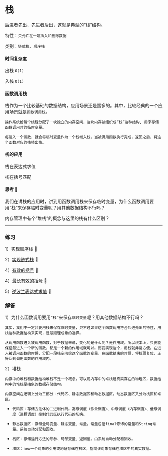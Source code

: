 # 栈

后进者先出，先进者后出，这就是典型的“栈”结构。

特性：`只允许在一端插入和删除数据`

类别：`链式栈`、`顺序栈`


#### 时间复杂度

出栈  `O(1)`

入栈  `O(1)`


#### 函数调用栈

栈作为一个比较基础的数据结构，应用场景还是蛮多的。其中，比较经典的一个应用场景就是`函数调用栈`。

`操作系统给每个线程分配了一块独立的内存空间，这块内存被组织成“栈”这种结构, 用来存储函数调用时的临时变量。`

`每进入一个函数，就会将临时变量作为一个栈帧入栈，当被调用函数执行完成，返回之后，将这个函数对应的栈帧出栈。`


#### 栈的应用

栈在表达式求值

栈在括号匹配

#### 思考 🤔

我们在讲栈的应用时，讲到用函数调用栈来保存临时变量，为什么函数调用要用“栈”来保存临时变量呢？用其他数据结构不行吗？

内存管理中有个“堆栈”的概念与这里的栈有什么区别？

***

### 练习

1）[实现顺序栈]() :apple:

2）[实现链式栈]() :apple:

4）[有效的括号](https://github.com/lzle/leetcode/tree/master/note/20) :green_apple:

4）[最长有效的括号](https://github.com/lzle/leetcode/tree/master/note/206) :apple:

5）[逆波兰表达式求值](https://github.com/lzle/leetcode/tree/master/note/150) :lemon:

### 解答

1）为什么函数调用要用`“栈”`来保存`临时变量`呢？用其他数据结构不行吗？

`其实，我们不一定非要用栈来保存临时变量，只不过如果这个函数调用符合后进先出的特性，用栈这种数据结构来实现，是最顺理成章的选择。`

`从调用函数进入被调用函数，对于数据来说，变化的是什么呢？是作用域。所以根本上，只要能保证每进入一个新的函数，都是一个新的作用域就可以。而要实现这个，用栈就非常方便。在进入被调用函数的时候，分配一段栈空间给这个函数的变量，在函数结束的时候，将栈顶复位，正好回到调用函数的作用域内。`


2）堆栈

`内存中的堆栈和数据结构堆栈不是一个概念，可以说内存中的堆栈是真实存在的物理区，数据结构中的堆栈是抽象的数据存储结构。`
 
`内存空间在逻辑上分为三部分：代码区、静态数据区和动态数据区，动态数据区又分为栈区和堆区。`
 
* `代码区：存储方法体的二进制代码。高级调度（作业调度）、中级调度（内存调度）、低级调度（进程调度）控制代码区执行代码的切换。`
 
* `静态数据区：存储全局变量、静态变量、常量，常量包括final修饰的常量和String常量。系统自动分配和回收。`
 
* `栈区：存储运行方法的形参、局部变量、返回值。由系统自动分配和回收。`
 
* `堆区：new一个对象的引用或地址存储在栈区，指向该对象存储在堆区中的真实数据。`

